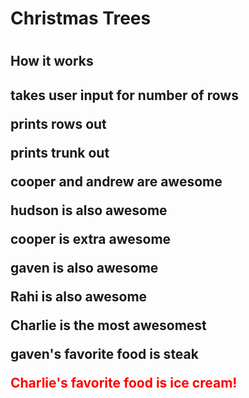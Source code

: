 <h1> Christmas Trees <h1>
<h2> How it works <h2>
<p> takes user input for number of rows </p>
<p> prints rows out </p>
<p> prints trunk out </p>
<b> cooper and andrew are awesome </b>
<p>hudson is also awesome</p>
<p> cooper is extra awesome </p>
<p> gaven is also awesome </p>
<p>Rahi is also awesome</p>
<p>Charlie is the most awesomest</p>

<p>gaven's favorite food is steak</p>

<p style="color:red">Charlie's favorite food is ice cream!</p>

